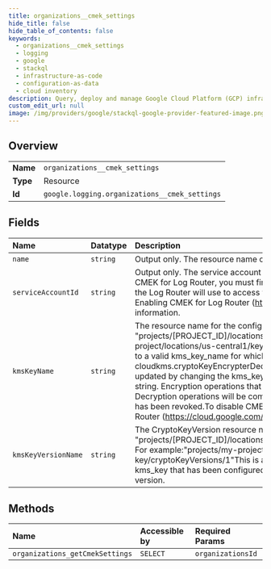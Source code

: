 ```yaml
---
title: organizations__cmek_settings
hide_title: false
hide_table_of_contents: false
keywords:
  - organizations__cmek_settings
  - logging
  - google    
  - stackql
  - infrastructure-as-code
  - configuration-as-data
  - cloud inventory
description: Query, deploy and manage Google Cloud Platform (GCP) infrastructure and resources using SQL
custom_edit_url: null
image: /img/providers/google/stackql-google-provider-featured-image.png
---
```

  
    

## Overview
<table><tbody>
<tr><td><b>Name</b></td><td><code>organizations__cmek_settings</code></td></tr>
<tr><td><b>Type</b></td><td>Resource</td></tr>
<tr><td><b>Id</b></td><td><code>google.logging.organizations__cmek_settings</code></td></tr>
</tbody></table>

## Fields
| Name | Datatype | Description |
|:-----|:---------|:------------|
| `name` | `string` | Output only. The resource name of the CMEK settings. |
| `serviceAccountId` | `string` | Output only. The service account that will be used by the Log Router to access your Cloud KMS key.Before enabling CMEK for Log Router, you must first assign the cloudkms.cryptoKeyEncrypterDecrypter role to the service account that the Log Router will use to access your Cloud KMS key. Use GetCmekSettings to obtain the service account ID.See Enabling CMEK for Log Router (https://cloud.google.com/logging/docs/routing/managed-encryption) for more information. |
| `kmsKeyName` | `string` | The resource name for the configured Cloud KMS key.KMS key name format: "projects/[PROJECT_ID]/locations/[LOCATION]/keyRings/[KEYRING]/cryptoKeys/[KEY]" For example:"projects/my-project/locations/us-central1/keyRings/my-ring/cryptoKeys/my-key"To enable CMEK for the Log Router, set this field to a valid kms_key_name for which the associated service account has the required cloudkms.cryptoKeyEncrypterDecrypter roles assigned for the key.The Cloud KMS key used by the Log Router can be updated by changing the kms_key_name to a new valid key name or disabled by setting the key name to an empty string. Encryption operations that are in progress will be completed with the key that was in use when they started. Decryption operations will be completed using the key that was used at the time of encryption unless access to that key has been revoked.To disable CMEK for the Log Router, set this field to an empty string.See Enabling CMEK for Log Router (https://cloud.google.com/logging/docs/routing/managed-encryption) for more information. |
| `kmsKeyVersionName` | `string` | The CryptoKeyVersion resource name for the configured Cloud KMS key.KMS key name format: "projects/[PROJECT_ID]/locations/[LOCATION]/keyRings/[KEYRING]/cryptoKeys/[KEY]/cryptoKeyVersions/[VERSION]" For example:"projects/my-project/locations/us-central1/keyRings/my-ring/cryptoKeys/my-key/cryptoKeyVersions/1"This is a read-only field used to convey the specific configured CryptoKeyVersion of kms_key that has been configured. It will be populated in cases where the CMEK settings are bound to a single key version. |
## Methods
| Name | Accessible by | Required Params |
|:-----|:--------------|:----------------|
| `organizations_getCmekSettings` | `SELECT` | `organizationsId` |
